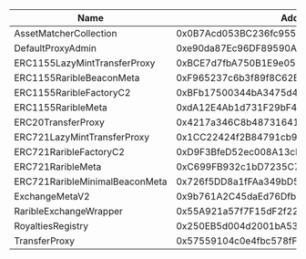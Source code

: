 Name | Address | Url 
 --- | --- | ---
 AssetMatcherCollection | 0x0B7Acd053BC236fc95537e2aDD37C22968b48C1b | https://5irescan.io/contract/evm/0x0B7Acd053BC236fc95537e2aDD37C22968b48C1b 
 DefaultProxyAdmin | 0xe90da87Ec96DF89590A5CD00c0183E69a36330a9 | https://5irescan.io/contract/evm/0xe90da87Ec96DF89590A5CD00c0183E69a36330a9 
 ERC1155LazyMintTransferProxy | 0xBCE7d7fbA750B1E9e0511C67b1F38C07EbfEFE63 | https://5irescan.io/contract/evm/0xBCE7d7fbA750B1E9e0511C67b1F38C07EbfEFE63 
 ERC1155RaribleBeaconMeta | 0xF965237c6b3f89f8C62B45b94097899E3562A830 | https://5irescan.io/contract/evm/0xF965237c6b3f89f8C62B45b94097899E3562A830 
 ERC1155RaribleFactoryC2 | 0xBFb17500344bA3475d46091F5c8f1e33B31ed909 | https://5irescan.io/contract/evm/0xBFb17500344bA3475d46091F5c8f1e33B31ed909 
 ERC1155RaribleMeta | 0xdA12E4Ab1d731F29bF4Bff8f971579D95f8DDD07 | https://5irescan.io/contract/evm/0xdA12E4Ab1d731F29bF4Bff8f971579D95f8DDD07 
 ERC20TransferProxy | 0x4217a346C8b48731641327b65bb6F6d3243d64e2 | https://5irescan.io/contract/evm/0x4217a346C8b48731641327b65bb6F6d3243d64e2 
 ERC721LazyMintTransferProxy | 0x1CC22424f2B84791cb99c141A68CD2a44Cf35398 | https://5irescan.io/contract/evm/0x1CC22424f2B84791cb99c141A68CD2a44Cf35398 
 ERC721RaribleFactoryC2 | 0xD9F3BfeD52ec008A13cF08C7382a917Eb364Cc32 | https://5irescan.io/contract/evm/0xD9F3BfeD52ec008A13cF08C7382a917Eb364Cc32 
 ERC721RaribleMeta | 0xC699FB932c1bD7235C7ED19388f26A2428224AED | https://5irescan.io/contract/evm/0xC699FB932c1bD7235C7ED19388f26A2428224AED 
 ERC721RaribleMinimalBeaconMeta | 0x726f5DD8a1fFAa349bD57501Ba760AB5A03e91Ff | https://5irescan.io/contract/evm/0x726f5DD8a1fFAa349bD57501Ba760AB5A03e91Ff 
 ExchangeMetaV2 | 0x9b761A2C45daEd76Dfbcfd52d22cB930a0b41186 | https://5irescan.io/contract/evm/0x9b761A2C45daEd76Dfbcfd52d22cB930a0b41186 
 RaribleExchangeWrapper | 0x55A921a57f7F15dF2f229Ab9889506Ca89310800 | https://5irescan.io/contract/evm/0x55A921a57f7F15dF2f229Ab9889506Ca89310800 
 RoyaltiesRegistry | 0x250EB5d004d2001bA53f72b0034AA66330f7f220 | https://5irescan.io/contract/evm/0x250EB5d004d2001bA53f72b0034AA66330f7f220 
 TransferProxy | 0x57559104c0e4fbc578fF4251b63eA0903d7CAe32 | https://5irescan.io/contract/evm/0x57559104c0e4fbc578fF4251b63eA0903d7CAe32 
